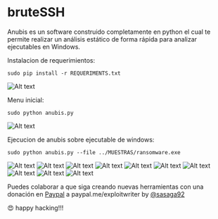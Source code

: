 # bruteSSH

Anubis es un software construido completamente en python el cual te permite realizar un análisis estático de forma rápida para analizar ejecutables en Windows. 

Instalacion de requerimientos:
```
sudo pip install -r REQUERIMENTS.txt
```

![Alt text](galeria/install_reque.png "Instalacion de requerimientos")

Menu inicial:
```
sudo python anubis.py
```

![Alt text](galeria/menu.png "Menu Inicial")

Ejecucion de anubis sobre ejecutable de windows:
```
sudo python anubis.py --file ../MUESTRAS/ransomware.exe
```

![Alt text](galeria/analis_1.png "Analisis 1")
![Alt text](galeria/analis_2.png "Analisis 2")
![Alt text](galeria/analis_3.png "Analisis 3")
![Alt text](galeria/analis_4.png "Analisis 4")
![Alt text](galeria/analis_5.png "Analisis 5")
![Alt text](galeria/analis_6.png "Analisis 6")
![Alt text](galeria/analis_7.png "Analisis 7")
![Alt text](galeria/analis_8.png "Analisis 8")
![Alt text](galeria/analis_9.png "Analisis 9")
![Alt text](galeria/analis_10.png "Analisis 10")

Puedes colaborar a que siga creando nuevas herramientas con una donación en [Paypal](https://www.paypal.com) a paypal.me/exploitwriter
by [@sasaga92](https://twitter.com/sasaga92)


:heart_eyes: happy hacking!!!